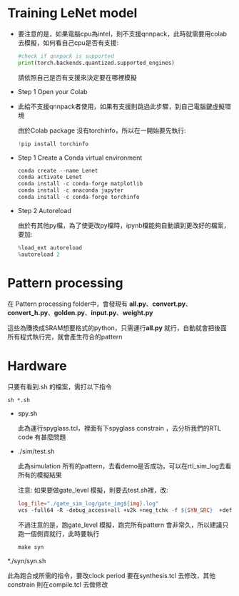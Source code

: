 # Training LeNet model
* 要注意的是，如果電腦cpu為intel，則不支援qnnpack，此時就需要用colab 去模擬，如何看自己cpu是否有支援:
   ``` python
  #check if qnnpack is supported
  print(torch.backends.quantized.supported_engines)
  ```
  請依照自己是否有支援來決定要在哪裡模擬
* Step 1 Open your Colab
* 
  此給不支援qnnpack者使用，如果有支援則跳過此步驟，到自己電腦鍵虛擬環境
  
  由於Colab package 沒有torchinfo，所以在一開始要先執行:
  ``` python
  !pip install torchinfo 
  ```
* Step 1 Create a Conda virtual environment
  ``` python
  conda create --name Lenet
  conda activate Lenet
  conda install -c conda-forge matplotlib
  conda install -c anaconda jupyter
  conda install -c conda-forge torchinfo
  ```
* Step 2 Autoreload

  由於有其他py檔，為了使更改py檔時，ipynb檔能夠自動讀到更改好的檔案，要加:
  ``` python
  %load_ext autoreload
  %autoreload 2
  ```
# Pattern processing
 在 Pattern processing folder中，會發現有  **all.py**、**convert.py**、**convert_h.py**、**golden.py**、**input.py**、**weight.py**

 這些為賺換成SRAM想要格式的python，只需運行**all.py** 就行，自動就會把後面所有程式執行完，就會產生符合的pattern

# Hardware
 只要有看到.sh 的檔案，需打以下指令
  ``` makefile
  sh *.sh
  ```
* spy.sh
 
  此為運行spyglass.tcl，裡面有下spyglass constrain ，去分析我們的RTL code 有甚麼問題
  
* ./sim/test.sh
  
  此為simulation 所有的pattern，去看demo是否成功，可以在rtl_sim_log去看所有的模擬結果

  注意: 如果要做gate_level 模擬，則要去test.sh裡，改:
  ``` makefile
  log_file="./gate_sim_log/gate_img${img}.log"
  vcs -full64 -R -debug_access+all +v2k +neg_tchk -f ${SYN_SRC}  +define+img=$img > $log_file 2>&1
  ```
  不過注意的是，跑gate_level 模擬，跑完所有pattern 會非常久，所以建議只跑一個側資就行，此時要執行
  ``` makefile
  make syn 
  ```
*./syn/syn.sh

  此為跑合成所需的指令，要改clock period 要在synthesis.tcl 去修改，其他constrain 則在compile.tcl 去做修改

